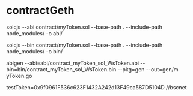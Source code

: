 # contractGeth

solcjs --abi contract/myToken.sol --base-path . --include-path node_modules/ -o abi/

solcjs --bin contract/myToken.sol --base-path . --include-path node_modules/ -o bin/

abigen --abi=abi/contract_myToken_sol_WsToken.abi --bin=bin/contract_myToken_sol_WsToken.bin --pkg=gen --out=gen/m
yToken.go


testToken=0x9f0961F536c623F1432A242d13F49ca587D5104D //bscnet
